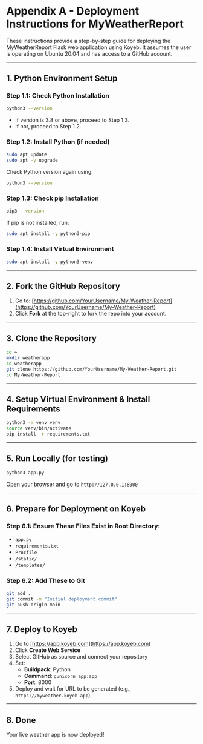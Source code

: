 
# Appendix A - Deployment Instructions for MyWeatherReport

These instructions provide a step-by-step guide for deploying the MyWeatherReport Flask web application using Koyeb. It assumes the user is operating on Ubuntu 20.04 and has access to a GitHub account.

---

## 1. Python Environment Setup

### Step 1.1: Check Python Installation
```bash
python3 --version
```
- If version is 3.8 or above, proceed to Step 1.3.
- If not, proceed to Step 1.2.

### Step 1.2: Install Python (if needed)
```bash
sudo apt update
sudo apt -y upgrade
```
Check Python version again using:
```bash
python3 --version
```

### Step 1.3: Check pip Installation
```bash
pip3 --version
```
If pip is not installed, run:
```bash
sudo apt install -y python3-pip
```

### Step 1.4: Install Virtual Environment
```bash
sudo apt install -y python3-venv
```

---

## 2. Fork the GitHub Repository

1. Go to: [https://github.com/YourUsername/My-Weather-Report](https://github.com/YourUsername/My-Weather-Report)
2. Click **Fork** at the top-right to fork the repo into your account.

---

## 3. Clone the Repository

```bash
cd ~
mkdir weatherapp
cd weatherapp
git clone https://github.com/YourUsername/My-Weather-Report.git
cd My-Weather-Report
```

---

## 4. Setup Virtual Environment & Install Requirements

```bash
python3 -m venv venv
source venv/bin/activate
pip install -r requirements.txt
```

---

## 5. Run Locally (for testing)

```bash
python3 app.py
```

Open your browser and go to `http://127.0.0.1:8000`

---

## 6. Prepare for Deployment on Koyeb

### Step 6.1: Ensure These Files Exist in Root Directory:
- `app.py`
- `requirements.txt`
- `Procfile`
- `/static/`
- `/templates/`

### Step 6.2: Add These to Git
```bash
git add .
git commit -m "Initial deployment commit"
git push origin main
```

---

## 7. Deploy to Koyeb

1. Go to [https://app.koyeb.com](https://app.koyeb.com)
2. Click **Create Web Service**
3. Select GitHub as source and connect your repository
4. Set:
   - **Buildpack**: Python
   - **Command**: `gunicorn app:app`
   - **Port**: 8000
5. Deploy and wait for URL to be generated (e.g., `https://myweather.koyeb.app`)

---

## 8. Done 

Your live weather app is now deployed!

